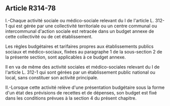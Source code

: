 ## Article R314-78

I.-Chaque activité sociale ou médico-sociale relevant du I de l'article L. 312-1 qui est gérée par une
collectivité territoriale ou un centre communal ou intercommunal d'action sociale est retracée dans un budget
annexe de cette collectivité ou de cet établissement.

Les règles budgétaires et tarifaires propres aux établissements publics sociaux et médico-sociaux, fixées au
paragraphe 1 de la sous-section 2 de la présente section, sont applicables à ce budget annexe.

Il en va de même des activité sociales et médico-sociales relevant du I de l'article L. 312-1 qui sont gérées
par un établissement public national ou local, sans constituer son activité principale.

II.-Lorsque cette activité relève d'une présentation budgétaire sous la forme d'un état des prévisions de
recettes et de dépenses, son budget est fixé dans les conditions prévues à la section 4 du présent chapitre.


